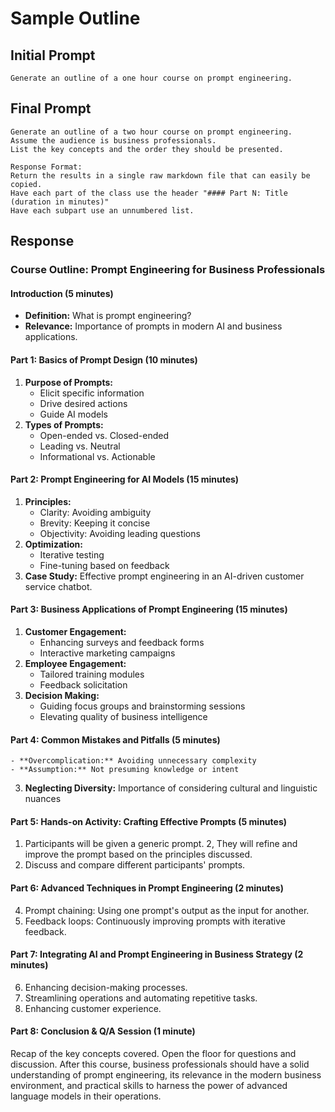 # Sample Outline

## Initial Prompt

```linenums="0"
Generate an outline of a one hour course on prompt engineering.
```

## Final Prompt

```linenums="0"
Generate an outline of a two hour course on prompt engineering.
Assume the audience is business professionals. 
List the key concepts and the order they should be presented.

Response Format:
Return the results in a single raw markdown file that can easily be copied.
Have each part of the class use the header "#### Part N: Title (duration in minutes)"
Have each subpart use an unnumbered list.
```

## Response

### Course Outline: Prompt Engineering for Business Professionals

#### Introduction (5 minutes)
- **Definition:** What is prompt engineering?
- **Relevance:** Importance of prompts in modern AI and business applications.

#### Part 1: Basics of Prompt Design (10 minutes)
1. **Purpose of Prompts:** 
    * Elicit specific information
    * Drive desired actions
    * Guide AI models
2. **Types of Prompts:** 
    * Open-ended vs. Closed-ended
    * Leading vs. Neutral
    * Informational vs. Actionable

#### Part 2: Prompt Engineering for AI Models (15 minutes)
1. **Principles:** 
    - Clarity: Avoiding ambiguity
    - Brevity: Keeping it concise
    - Objectivity: Avoiding leading questions
2. **Optimization:** 
    - Iterative testing
    - Fine-tuning based on feedback
3. **Case Study:** Effective prompt engineering in an AI-driven customer service chatbot.

#### Part 3: Business Applications of Prompt Engineering (15 minutes)
1. **Customer Engagement:** 
    - Enhancing surveys and feedback forms
    - Interactive marketing campaigns
2. **Employee Engagement:** 
    - Tailored training modules
    - Feedback solicitation
3. **Decision Making:**
    - Guiding focus groups and brainstorming sessions
    - Elevating quality of business intelligence

#### Part 4: Common Mistakes and Pitfalls (5 minutes)

    - **Overcomplication:** Avoiding unnecessary complexity
    - **Assumption:** Not presuming knowledge or intent
3. **Neglecting Diversity:** Importance of considering cultural and linguistic nuances

#### Part 5: Hands-on Activity: Crafting Effective Prompts (5 minutes)

1. Participants will be given a generic prompt.
2, They will refine and improve the prompt based on the principles discussed.
3. Discuss and compare different participants' prompts.

#### Part 6: Advanced Techniques in Prompt Engineering (2 minutes)

4. Prompt chaining: Using one prompt's output as the input for another.
5. Feedback loops: Continuously improving prompts with iterative feedback.

#### Part 7:  Integrating AI and Prompt Engineering in Business Strategy (2 minutes)
6. Enhancing decision-making processes.
7. Streamlining operations and automating repetitive tasks.
8. Enhancing customer experience.

#### Part 8: Conclusion & Q/A Session (1 minute)
Recap of the key concepts covered.
Open the floor for questions and discussion.
After this course, business professionals should have a solid understanding of prompt engineering, its relevance in the modern business environment, and practical skills to harness the power of advanced language models in their operations.